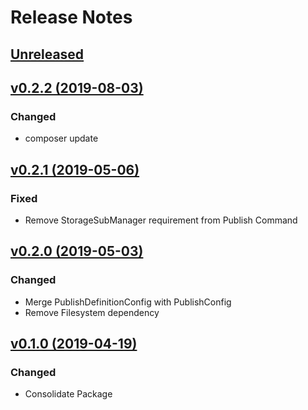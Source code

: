 # Release Notes

## [Unreleased](https://github.com/ixocreate/application/compare/0.2.2...develop)

## [v0.2.2 (2019-08-03)](https://github.com/ixocreate/application/compare/0.2.1...0.2.2)
### Changed
- composer update

## [v0.2.1 (2019-05-06)](https://github.com/ixocreate/application/compare/0.2.0...0.2.1)
### Fixed
- Remove StorageSubManager requirement from Publish Command

## [v0.2.0 (2019-05-03)](https://github.com/ixocreate/application/compare/0.1.0...0.2.0)
### Changed
- Merge PublishDefinitionConfig with PublishConfig
- Remove Filesystem dependency

## [v0.1.0 (2019-04-19)](https://github.com/ixocreate/application/compare/master...0.1.0)
### Changed
- Consolidate Package
